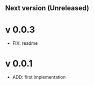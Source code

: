 ## Next version (Unreleased)

# v 0.0.3
    
   - FIX: readme

# v 0.0.1

  - ADD: first implementation
  
